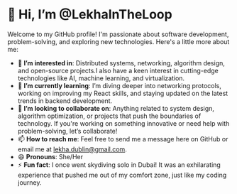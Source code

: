  # 👋 Hi, I’m @LekhaInTheLoop

Welcome to my GitHub profile! I'm passionate about software development, problem-solving, and exploring new technologies. Here's a little more about me:
- 👀 **I’m interested in**: Distributed systems, networking, algorithm design, and open-source projects.I also have a keen interest in cutting-edge technologies like AI, machine learning, and virtualization.
- 🌱 **I’m currently learning**: I’m diving deeper into networking protocols, working on improving my React skills, and staying updated on the latest trends in backend development.
- 💞️ **I’m looking to collaborate on**: Anything related to system design, algorithm optimization, or projects that push the boundaries of technology. If you're working on something innovative or need help with problem-solving, let’s collaborate!
- 📫 **How to reach me**: Feel free to send me a message here on GitHub or email me at [lekha.dublin@gmail.com](mailto:lekha.dublin@gmail.com).
- 😄 **Pronouns**: She/Her
- ⚡ **Fun fact**: I once went skydiving solo in Dubai! It was an exhilarating experience that pushed me out of my comfort zone, just like my coding journey.


<!---
LekhaInTheLoop/LekhaInTheLoop is a ✨ special ✨ repository because its `README.md` (this file) appears on your GitHub profile.
You can click the Preview link to take a look at your changes.
--->
